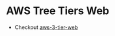 # AWS Tree Tiers Web

- Checkout [aws-3-tier-web](https://github.com/tungbq/aws-lab-with-terraform/tree/main/workshop/aws-3-tier-web/)
